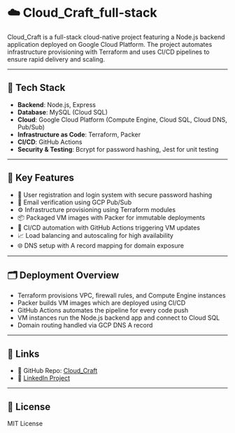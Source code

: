# ☁️ Cloud_Craft_full-stack

Cloud_Craft is a full-stack cloud-native project featuring a Node.js backend application deployed on Google Cloud Platform. The project automates infrastructure provisioning with Terraform and uses CI/CD pipelines to ensure rapid delivery and scaling.

---

## 🧰 Tech Stack

- **Backend**: Node.js, Express
- **Database**: MySQL (Cloud SQL)
- **Cloud**: Google Cloud Platform (Compute Engine, Cloud SQL, Cloud DNS, Pub/Sub)
- **Infrastructure as Code**: Terraform, Packer
- **CI/CD**: GitHub Actions
- **Security & Testing**: Bcrypt for password hashing, Jest for unit testing

---

## 🚀 Key Features

- 🧾 User registration and login system with secure password hashing  
- 📩 Email verification using GCP Pub/Sub  
- ⚙️ Infrastructure provisioning using Terraform modules  
- 📦 Packaged VM images with Packer for immutable deployments  
- 🔄 CI/CD automation with GitHub Actions triggering VM updates  
- 📈 Load balancing and autoscaling for high availability  
- 🌐 DNS setup with A record mapping for domain exposure

---

## 🗂️ Deployment Overview

- Terraform provisions VPC, firewall rules, and Compute Engine instances
- Packer builds VM images which are deployed using CI/CD
- GitHub Actions automates the pipeline for every code push
- VM instances run the Node.js backend app and connect to Cloud SQL
- Domain routing handled via GCP DNS A record

---

## 🔗 Links

- 📂 GitHub Repo: [Cloud_Craft](https://github.com/poojapk0605/Cloud_Craft)  
- 🔗 [LinkedIn Project](https://www.linkedin.com/in/poojakannanpk/)

---

## 📄 License  
MIT License
